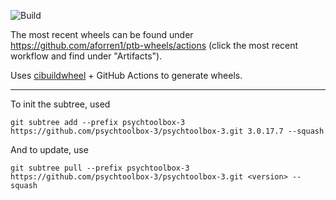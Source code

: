 ![Build](https://github.com/aforren1/ptb-wheels/workflows/Build/badge.svg)

The most recent wheels can be found under https://github.com/aforren1/ptb-wheels/actions (click the most recent workflow and find under "Artifacts").

Uses [cibuildwheel](https://github.com/joerick/cibuildwheel/) + GitHub Actions to generate wheels.

---

To init the subtree, used

```
git subtree add --prefix psychtoolbox-3 https://github.com/psychtoolbox-3/psychtoolbox-3.git 3.0.17.7 --squash
```

And to update, use

```
git subtree pull --prefix psychtoolbox-3 https://github.com/psychtoolbox-3/psychtoolbox-3.git <version> --squash
```
